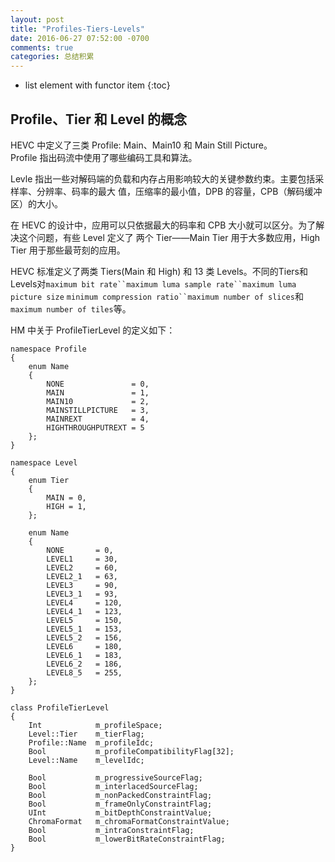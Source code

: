 ```yaml
---
layout: post
title: "Profiles-Tiers-Levels"
date: 2016-06-27 07:52:00 -0700
comments: true
categories: 总结积累
---
```


* list element with functor item
{:toc}

## Profile、Tier 和 Level 的概念

HEVC 中定义了三类 Profile: Main、Main10 和 Main Still Picture。  
Profile 指出码流中使用了哪些编码工具和算法。  

<!--more-->

Levle 指出一些对解码端的负载和内存占用影响较大的关键参数约束。主要包括采样率、分辨率、码率的最大
值，压缩率的最小值，DPB 的容量，CPB（解码缓冲区）的大小。  

在 HEVC 的设计中，应用可以只依据最大的码率和 CPB 大小就可以区分。为了解决这个问题，有些 Level 定义了
两个 Tier——Main Tier 用于大多数应用，High Tier 用于那些最苛刻的应用。  

HEVC 标准定义了两类 Tiers(Main 和 High) 和 13 类 Levels。不同的Tiers和Levels对`maximum bit rate``maximum luma sample rate``maximum luma picture size`
`minimum compression ratio``maximum number of slices`和`maximum number of tiles`等。  


HM 中关于 ProfileTierLevel 的定义如下：  

```
namespace Profile
{
    enum Name
    {
        NONE               = 0,
        MAIN               = 1,
        MAIN10             = 2,
        MAINSTILLPICTURE   = 3,
        MAINREXT           = 4,
        HIGHTHROUGHPUTREXT = 5
    };
}

namespace Level
{
    enum Tier
    {
        MAIN = 0,
        HIGH = 1,
    };

    enum Name
    {
        NONE       = 0,
        LEVEL1     = 30,
        LEVEL2     = 60,
        LEVEL2_1   = 63,
        LEVEL3     = 90,
        LEVEL3_1   = 93,
        LEVEL4     = 120,
        LEVEL4_1   = 123,
        LEVEL5     = 150,
        LEVEL5_1   = 153,
        LEVEL5_2   = 156,
        LEVEL6     = 180,
        LEVEL6_1   = 183,
        LEVEL6_2   = 186,
        LEVEL8_5   = 255,
    };
}

class ProfileTierLevel
{
    Int            m_profileSpace;
    Level::Tier    m_tierFlag;
    Profile::Name  m_profileIdc;
    Bool           m_profileCompatibilityFlag[32];
    Level::Name    m_levelIdc;

    Bool           m_progressiveSourceFlag;
    Bool           m_interlacedSourceFlag;
    Bool           m_nonPackedConstraintFlag;
    Bool           m_frameOnlyConstraintFlag;
    UInt           m_bitDepthConstraintValue;
    ChromaFormat   m_chromaFormatConstraintValue;
    Bool           m_intraConstraintFlag;
    Bool           m_lowerBitRateConstraintFlag;
}
```




